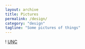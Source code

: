 ```yaml
---
layout: archive
title: Pictures 
permalink: /design/
category: "design"
tagline: "Some pictures of things"
---
```


! [UNC](http://gri.unc.edu/files/2011/10/chapelhill.jpg)